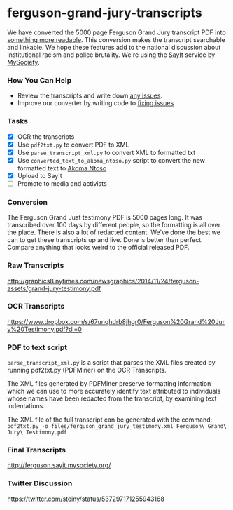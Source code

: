 ferguson-grand-jury-transcripts
===============================

We have converted the 5000 page Ferguson Grand Jury transcript PDF into [something more readable](http://ferguson.sayit.mysociety.org/). This conversion makes the transcript searchable and linkable. We hope these features add to the national discussion about institutional racism and police brutality. We're using the [SayIt](http://sayit.mysociety.org/) service by [MySociety](https://www.mysociety.org/). 

### How You Can Help
* Review the transcripts and write down [any issues](https://github.com/ondrae/ferguson-grand-jury-transcripts/issues).
* Improve our converter by writing code to [fixing issues](https://github.com/ondrae/ferguson-grand-jury-transcripts/issues) 

### Tasks
- [x] OCR the transcripts
- [x] Use `pdf2txt.py` to convert PDF to XML
- [x] Use `parse_transcript_xml.py` to convert XML to formatted txt
- [x] Use `converted_text_to_akoma_ntoso.py` script to convert the new formatted text to [Akoma Ntoso](http://sayit.mysociety.org/about/developers#an)
- [x] Upload to SayIt
- [ ] Promote to media and activists

### Conversion
The Ferguson Grand Just testimony PDF is 5000 pages long. It was transcribed over 100 days by different people, so the formatting is all over the place. There is also a lot of redacted content. We've done the best we can to get these transcripts up and live. Done is better than perfect. Compare anything that looks weird to the official released PDF.

### Raw Transcripts
http://graphics8.nytimes.com/newsgraphics/2014/11/24/ferguson-assets/grand-jury-testimony.pdf

### OCR Transcripts
https://www.dropbox.com/s/67unqhdrb8jhgr0/Ferguson%20Grand%20Jury%20Testimony.pdf?dl=0

### PDF to text script
`parse_transcript_xml.py` is a script that parses the XML files created by running pdf2txt.py (PDFMiner) on the OCR Transcripts.

The XML files generated by PDFMiner preserve formatting information which we can use to more accurately identify text attributed to individuals whose names have been redacted from the transcript, by examining text indentations.

The XML file of the full transcript can be generated with the command:
`pdf2txt.py -o files/ferguson_grand_jury_testimony.xml Ferguson\ Grand\ Jury\ Testimony.pdf`

### Final Transcripts
http://ferguson.sayit.mysociety.org/

### Twitter Discussion
https://twitter.com/steiny/status/537297171255943168
